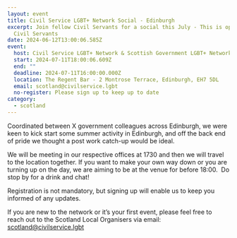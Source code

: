 ```yaml
---
layout: event
title: Civil Service LGBT+ Network Social - Edinburgh
excerpt: Join fellow Civil Servants for a social this July - This is open to all
  Civil Servants
date: 2024-06-12T13:00:06.585Z
event:
  host: Civil Service LGBT+ Network & Scottish Government LGBT+ Network
  start: 2024-07-11T18:00:06.609Z
  end: ""
  deadline: 2024-07-11T16:00:00.000Z
  location: The Regent Bar - 2 Montrose Terrace, Edinburgh, EH7 5DL
  email: scotland@civilservice.lgbt
  no-register: Please sign up to keep up to date
category:
  - scotland
---
```

Coordinated between X government colleagues across Edinburgh, we were keen to kick start some summer activity in Edinburgh, and off the back end of pride we thought a post work catch-up would be ideal.

We will be meeting in our respective offices at 1730 and then we will travel to the location together. If you want to make your own way down or you are turning up on the day, we are aiming to be at the venue for before 18:00.  Do stop by for a drink and chat!

Registration is not mandatory, but signing up will enable us to keep you informed of any updates.

If you are new to the network or it’s your first event, please feel free to reach out to the Scotland Local Organisers via email: [scotland@civilservice.lgbt](mailto:scotland@civilservice.lgbt)
